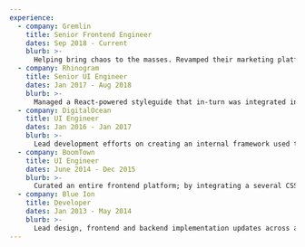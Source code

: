 ```yaml
---
experience:
  - company: Gremlin
    title: Senior Frontend Engineer
    dates: Sep 2018 - Current
    blurb: >-
      Helping bring chaos to the masses. Revamped their marketing platform, alongside creating <a href="https://chaoskit.netlify.app/">ChaosKit</a>. Currently working on several internal tools and a few suprises; all powered by React.
  - company: Rhinogram
    title: Senior UI Engineer
    dates: Jan 2017 - Aug 2018
    blurb: >-
      Managed a React-powered styleguide that in-turn was integrated into the flagship application that helps both physicians and patients communicate more effectively.
  - company: DigitalOcean
    title: UI Engineer
    dates: Jan 2016 - Jan 2017
    blurb: >-
      Lead development efforts on creating an internal framework used to power the main website and ongoing brand initiatives. Implemented style guides for saner development workflows. Worked alongside a talented group dedicated to accessibility and performance.
  - company: BoomTown
    title: UI Engineer
    dates: June 2014 - Dec 2015
    blurb: >-
      Curated an entire frontend platform; by integrating a several CSS/JS components within a system that scales to multiple themes and millions of users each month. Worked with Object Oriented JS frameworks like Backbone each day.
  - company: Blue Ion
    title: Developer
    dates: Jan 2013 - May 2014
    blurb: >-
      Lead design, frontend and backend implementation updates across a vast array of clients and requirements. Was an integral part of client interactions and scoping project specifications.
---
```

